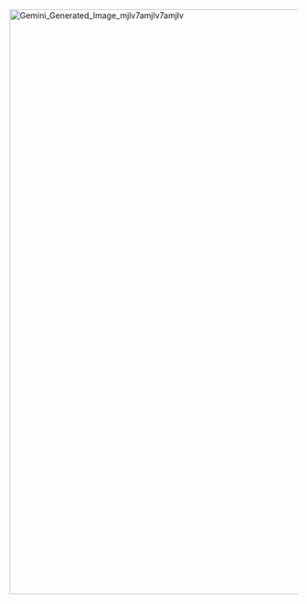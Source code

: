 <img width="1024" height="1024" alt="Gemini_Generated_Image_mjlv7amjlv7amjlv" src="https://github.com/user-attachments/assets/bc300672-fe29-4c28-a868-7fb02aba95a5" />
